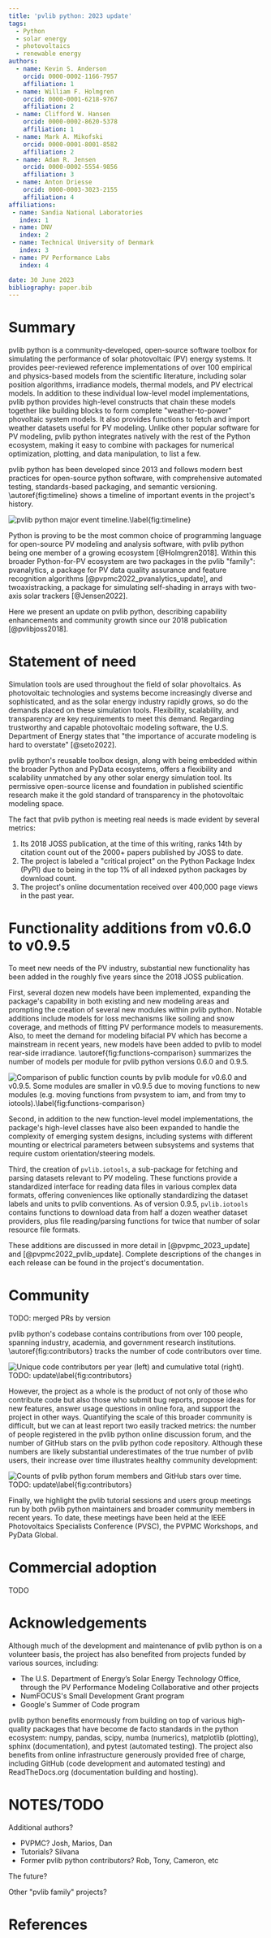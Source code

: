 ```yaml
---
title: 'pvlib python: 2023 update'
tags:
  - Python
  - solar energy
  - photovoltaics
  - renewable energy
authors:
  - name: Kevin S. Anderson
    orcid: 0000-0002-1166-7957
    affiliation: 1
  - name: William F. Holmgren
    orcid: 0000-0001-6218-9767
    affiliation: 2
  - name: Clifford W. Hansen
    orcid: 0000-0002-8620-5378
    affiliation: 1
  - name: Mark A. Mikofski
    orcid: 0000-0001-8001-8582
    affiliation: 2
  - name: Adam R. Jensen
    orcid: 0000-0002-5554-9856
    affiliation: 3
  - name: Anton Driesse
    orcid: 0000-0003-3023-2155
    affiliation: 4
affiliations:
 - name: Sandia National Laboratories
   index: 1
 - name: DNV
   index: 2
 - name: Technical University of Denmark
   index: 3
 - name: PV Performance Labs
   index: 4

date: 30 June 2023
bibliography: paper.bib
---
```


# Summary

pvlib python is a community-developed, open-source software toolbox
for simulating the performance of solar photovoltaic (PV) energy
systems.  It provides peer-reviewed reference implementations of
over 100 empirical and physics-based models from the scientific literature,
including solar position algorithms, irradiance models, thermal models,
and PV electrical models.  In addition to these individual low-level
model implementations, pvlib python provides high-level constructs
that chain these models together like building blocks to form complete
"weather-to-power" phovoltaic system models.  It also provides functions to fetch
and import weather datasets useful for PV modeling.  Unlike other
popular software for PV modeling, pvlib python integrates natively
with the rest of the Python ecosystem, making it easy to combine with
packages for numerical optimization, plotting, and data manipulation,
to list a few.

pvlib python has been developed since 2013 and follows modern best
practices for open-source python software, with comprehensive automated
testing, standards-based packaging, and semantic versioning.
\autoref{fig:timeline} shows a timeline of important events in
the project's history.

![pvlib python major event timeline.\label{fig:timeline}](timeline2.png)

Python is proving to be the most common choice of programming language
for open-source PV modeling and analysis software, with pvlib python
being one member of a growing ecosystem [@Holmgren2018].  Within this
broader Python-for-PV ecosystem are two packages in the pvlib "family":
pvanalytics, a package for PV data quality assurance and feature recognition
algorithms [@pvpmc2022_pvanalytics_update], and twoaxistracking, a package
for simulating self-shading in arrays with two-axis solar trackers [@Jensen2022].

Here we present an update on pvlib python, describing capability enhancements
and community growth since our 2018 publication [@pvlibjoss2018].

# Statement of need

Simulation tools are used throughout the field of solar phovoltaics.
As photovoltaic technologies and systems become increasingly diverse and
sophisticated, and as the solar energy industry rapidly grows,
so do the demands placed on these simulation tools.  Flexibility, scalability,
and transparency are key requirements to meet this demand.  Regarding
trustworthy and capable photovoltaic modeling software, the U.S. Department
of Energy states that "the importance of accurate modeling is hard to overstate"
[@seto2022].

pvlib python's reusable toolbox design, along with being embedded within the
broader Python and PyData ecosystems, offers a flexibility and scalability
unmatched by any other solar energy simulation tool.  Its permissive
open-source license and foundation in published scientific research make it the
gold standard of transparency in the photovoltaic modeling space.

The fact that pvlib python is meeting real needs is made evident by several metrics:

1. Its 2018 JOSS publication, at the time of this writing,
ranks 14th by citation count out of the 2000+ papers published by JOSS to date.
2. The project is labeled a "critical project" on the Python Package Index
(PyPI) due to being in the top 1% of all indexed python packages by download count.
3. The project's online documentation received over 400,000 page views
in the past year.


# Functionality additions from v0.6.0 to v0.9.5

To meet new needs of the PV industry, substantial new functionality has been
added in the roughly five years since the 2018 JOSS publication.

First, several dozen new models have been
implemented, expanding the package's capability in both existing and new
modeling areas and prompting the creation of several
new modules within pvlib python.
Notable additions include models for loss mechanisms like soiling and snow
coverage, and methods of fitting PV performance models to measurements.
Also, to meet the demand for modeling bifacial PV which has become
a mainstream in recent years, new models have been added to pvlib to
model rear-side irradiance.
\autoref{fig:functions-comparison} summarizes the number of models per module
for pvlib python versions 0.6.0 and 0.9.5.

![Comparison of public function counts by pvlib module for v0.6.0 and v0.9.5.  Some modules are smaller in v0.9.5 due to moving functions to new modules (e.g. moving functions from `pvsystem` to `iam`, and from `tmy` to `iotools`).\label{fig:functions-comparison}](functions_06_010.png)

Second, in addition to the new function-level model implementations,
the package's high-level classes have also been expanded to handle the complexity
of emerging system designs, including systems with different
mounting or electrical parameters between subsystems and systems that require
custom orientation/steering models.

Third, the creation of `pvlib.iotools`, a sub-package for fetching and parsing
datasets relevant to PV modeling.  These functions provide a standardized
interface for reading data files in various complex data formats, offering
conveniences like optionally standardizing the dataset labels and units
to pvlib conventions.  As of version 0.9.5, `pvlib.iotools` contains
functions to download data from half a dozen weather dataset providers,
plus file reading/parsing functions for twice that number of solar resource file formats.

These additions are discussed in more detail in [@pvpmc_2023_update] and [@pvpmc2022_pvlib_update].
Complete descriptions of the changes in each release can be found in the
project's documentation.


# Community

TODO: merged PRs by version

pvlib python's codebase contains contributions from over 100 people, spanning
industry, academia, and government research institutions.
\autoref{fig:contributors} tracks the number of code contributors over time.

![Unique code contributors per year (left) and cumulative total (right). TODO: update\label{fig:contributors}](contributors.png)

However, the project as a whole is the product of not only of those who contribute
code but also those who submit bug reports, propose ideas for new features,
answer usage questions in online fora, and support the project in other ways.
Quantifying the scale of this broader community is difficult, but we can at
least report two easily tracked metrics: the number of people registered in
the pvlib python online discussion forum, and the number of GitHub stars on
the pvlib python code repository.  Although these numbers are likely substantial
underestimates of the true number of pvlib users, their increase over time
illustrates healthy community development: 

![Counts of pvlib python forum members and GitHub stars over time. TODO: update\label{fig:contributors}](community.png)

Finally, we highlight the pvlib tutorial sessions and users group meetings
run by both pvlib python maintainers and broader community members in recent
years.  To date, these meetings have been held at the IEEE Photovoltaics Specialists
Conference (PVSC), the PVPMC Workshops, and PyData Global.


# Commercial adoption

TODO

# Acknowledgements

Although much of the development and maintenance of pvlib python is on a
volunteer basis, the project has also benefited from projects funded by various
sources, including:

- The U.S. Department of Energy’s Solar Energy Technology Office, through
  the PV Performance Modeling Collaborative and other projects
- NumFOCUS's Small Development Grant program
- Google's Summer of Code program

pvlib python benefits enormously from building on top of
various high-quality packages that have become de facto standards in the python
ecosystem: numpy, pandas, scipy, numba (numerics), matplotlib (plotting),
sphinx (documentation), and pytest (automated testing).
The project also benefits from online infrastructure generously provided free
of charge, including GitHub (code development and automated testing) and
ReadTheDocs.org (documentation building and hosting).

# NOTES/TODO

Additional authors? 

- PVPMC?  Josh, Marios, Dan
- Tutorials?  Silvana
- Former pvlib python contributors?  Rob, Tony, Cameron, etc

The future?

Other "pvlib family" projects?

# References
